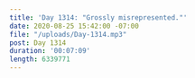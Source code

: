```yaml
---
title: 'Day 1314: "Grossly misrepresented."'
date: 2020-08-25 15:42:00 -07:00
file: "/uploads/Day-1314.mp3"
post: Day 1314
duration: '00:07:09'
length: 6339771
---
```


